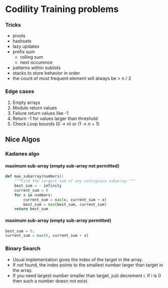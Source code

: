 # Codility Training problems

### Tricks
- pivots
- hashsets
- lazy updates
- prefix sum
    - rolling sum
    - next occurence
- patterns within sublists
- stacks to store behavior in order
- the count of most frequent element will always be > n / 2

### Edge cases
1. Empty arrays
2. Modulo return values
3. Failure return values like -1
4. Return -1 for values larger than threshold
5. Check Loop bounds (0 -> n) or (1 -> n + 1)

## Nice Algos
### Kadanes algo
#### maximum sub-array (empty sub-array not permitted)
```python
def max_subarray(numbers):
    """Find the largest sum of any contiguous subarray."""
    best_sum = - infinity
    current_sum = 0
    for x in numbers:
        current_sum = max(x, current_sum + x)
        best_sum = max(best_sum, current_sum)
    return best_sum
```

#### maximum sub-array (empty sub-array permitted)
```python
best_sum = 0;
current_sum = max(0, current_sum + x)
```

### Binary Search
- Usual implementation gives the index of the target in the array.
- If not found, the index points to the smallest number larger than target in the array.
- If you need largest number smaller than target, just decrement i. If i is 0 then such a number doesn not exist.
